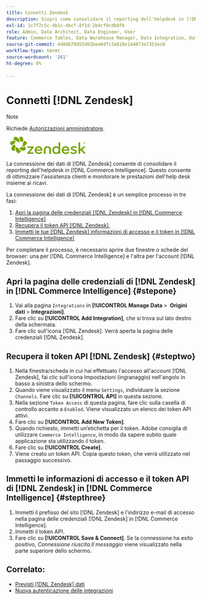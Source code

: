 ```yaml
---
title: Connetti Zendesk
description: Scopri come consolidare il reporting dell'helpdesk in [!DNL Commerce Intelligence].
exl-id: 1c7f7c5c-4b1c-4bcf-8f1d-2b4cf9cdb0fb
role: Admin, Data Architect, Data Engineer, User
feature: Commerce Tables, Data Warehouse Manager, Data Integration, Data Import/Export
source-git-commit: 4d04b79d55d02bee6dfc3a810e144073e7353ec0
workflow-type: tm+mt
source-wordcount: '261'
ht-degree: 0%

---
```


# Connetti [!DNL Zendesk]

>[!NOTE]
>
>Richiede [Autorizzazioni amministratore](../../../administrator/user-management/user-management.md).

![Logo Zendesk](../../../assets/Zendesk_logo.png)

La connessione dei dati di [!DNL Zendesk] consente di consolidare il reporting dell&#39;helpdesk in [!DNL Commerce Intelligence]. Questo consente di ottimizzare l&#39;assistenza clienti e monitorare le prestazioni dell&#39;help desk insieme ai ricavi.

La connessione dei dati di [!DNL Zendesk] è un semplice processo in tre fasi:

1. [Apri la pagina delle credenziali  [!DNL Zendesk]  in [!DNL Commerce Intelligence]](#stepone)
1. [Recupera il token API  [!DNL Zendesk] &#x200B;](#steptwo)
1. [Immetti le tue  [!DNL Zendesk] informazioni di accesso e il token in [!DNL Commerce Intelligence]](#stepthree)

Per completare il processo, è necessario aprire due finestre o schede del browser: una per [!DNL Commerce Intelligence] e l&#39;altra per l&#39;account [!DNL Zendesk].

## Apri la pagina delle credenziali di [!DNL Zendesk] in [!DNL Commerce Intelligence] {#stepone}

1. Vai alla pagina `Integrations` in **[!UICONTROL Manage Data** > **&#x200B; Origini dati &#x200B;**> **Integrazioni]**.
1. Fare clic su **[!UICONTROL Add Integration]**, che si trova sul lato destro della schermata.
1. Fare clic sull&#39;icona [!DNL Zendesk]. Verrà aperta la pagina delle credenziali [!DNL Zendesk].

## Recupera il token API [!DNL Zendesk] {#steptwo}

1. Nella finestra/scheda in cui hai effettuato l&#39;accesso all&#39;account [!DNL Zendesk], fai clic sull&#39;icona Impostazioni (ingranaggio) nell&#39;angolo in basso a sinistra dello schermo.
1. Quando viene visualizzato il menu `Settings`, individuare la sezione `Channels`. Fare clic su **[!UICONTROL API]** in questa sezione.
1. Nella sezione `Token Access` di questa pagina, fare clic sulla casella di controllo accanto a `Enabled`. Viene visualizzato un elenco dei token API attivi.
1. Fare clic su **[!UICONTROL Add New Token]**.
1. Quando richiesto, immetti un’etichetta per il token. Adobe consiglia di utilizzare `Commerce Intelligence`, in modo da sapere subito quale applicazione sta utilizzando il token.
1. Fare clic su **[!UICONTROL Create]**.
1. Viene creato un token API. Copia questo token, che verrà utilizzato nel passaggio successivo.

## Immetti le informazioni di accesso e il token API di [!DNL Zendesk] in [!DNL Commerce Intelligence] {#stepthree}

1. Immetti il prefisso del sito [!DNL Zendesk] e l&#39;indirizzo e-mail di accesso nella pagina delle credenziali [!DNL Zendesk] in [!DNL Commerce Intelligence].
1. Immetti il token API.
1. Fare clic su **[!UICONTROL Save & Connect]**. Se la connessione ha esito positivo, *Connessione riuscita.Il messaggio* viene visualizzato nella parte superiore dello schermo.

## Correlato:

* [Previsti [!DNL Zendesk] dati](../integrations/exp-zendesk-data.md)
* [Nuova autenticazione delle integrazioni](https://experienceleague.adobe.com/docs/commerce-knowledge-base/kb/how-to/mbi-reauthenticating-integrations.html)
